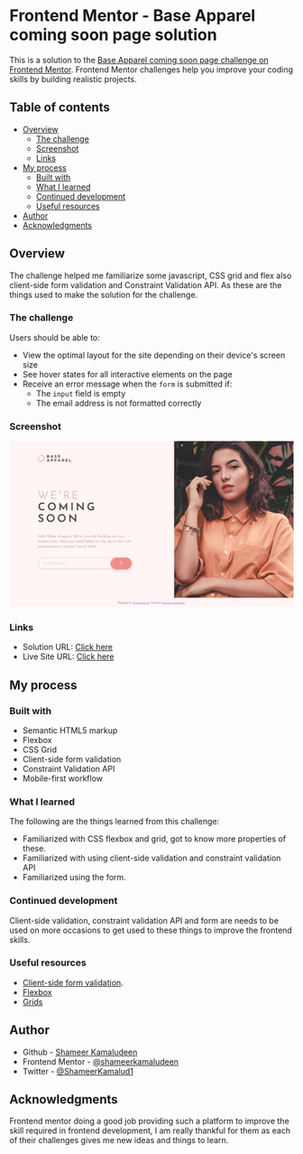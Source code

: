 # Frontend Mentor - Base Apparel coming soon page solution

This is a solution to the [Base Apparel coming soon page challenge on Frontend Mentor](https://www.frontendmentor.io/challenges/base-apparel-coming-soon-page-5d46b47f8db8a7063f9331a0). Frontend Mentor challenges help you improve your coding skills by building realistic projects. 

## Table of contents

- [Overview](#overview)
  - [The challenge](#the-challenge)
  - [Screenshot](#screenshot)
  - [Links](#links)
- [My process](#my-process)
  - [Built with](#built-with)
  - [What I learned](#what-i-learned)
  - [Continued development](#continued-development)
  - [Useful resources](#useful-resources)
- [Author](#author)
- [Acknowledgments](#acknowledgments)

## Overview

The challenge helped me familiarize some javascript, CSS grid and flex also client-side form validation and Constraint Validation API. As these are the things used to make the solution for the challenge.

### The challenge

Users should be able to:

- View the optimal layout for the site depending on their device's screen size
- See hover states for all interactive elements on the page
- Receive an error message when the `form` is submitted if:
  - The `input` field is empty
  - The email address is not formatted correctly

### Screenshot

![](./screenshot.png)

### Links

- Solution URL: [Click here](https://github.com/shameerkamaludeen/base-apparel-coming-soon)
- Live Site URL: [Click here](https://shameerkamaludeen.github.io/base-apparel-coming-soon/)

## My process

### Built with

- Semantic HTML5 markup
- Flexbox
- CSS Grid
- Client-side form validation
- Constraint Validation API
- Mobile-first workflow

### What I learned

The following are the things learned from this challenge:

- Familiarized with CSS flexbox and grid, got to know more properties of these.
- Familiarized with using client-side validation and constraint validation API
- Familiarized using the form.

### Continued development

Client-side validation, constraint validation API and form are needs to be used on more occasions to get used to these things to improve the frontend skills.

### Useful resources

- [Client-side form validation](https://developer.mozilla.org/en-US/docs/Learn/Forms/Form_validation).
- [Flexbox](https://developer.mozilla.org/en-US/docs/Learn/CSS/CSS_layout/Flexbox)
- [Grids](https://developer.mozilla.org/en-US/docs/Learn/CSS/CSS_layout/Grids)

## Author

- Github - [Shameer Kamaludeen](https://github.com/shameerkamaludeen)
- Frontend Mentor - [@shameerkamaludeen](https://www.frontendmentor.io/profile/shameerkamaludeen)
- Twitter - [@ShameerKamalud1](https://twitter.com/ShameerKamalud1)

## Acknowledgments

Frontend mentor doing a good job providing such a platform to improve the skill required in frontend development, I am really thankful for them as each of their challenges gives me new ideas and things to learn. 